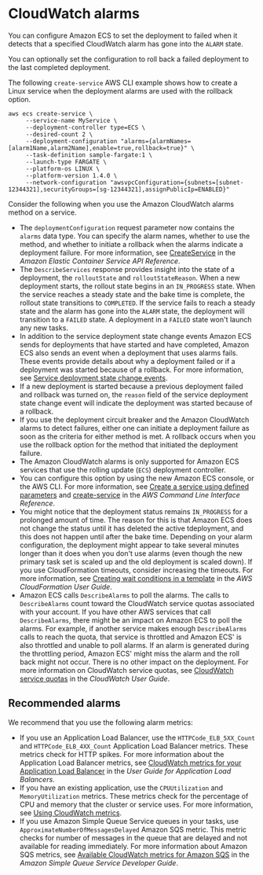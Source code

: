 # CloudWatch alarms<a name="deployment-alarm-failure"></a>

You can configure Amazon ECS to set the deployment to failed when it detects that a specified CloudWatch alarm has gone into the `ALARM` state\.

You can optionally set the configuration to roll back a failed deployment to the last completed deployment\.

The following `create-service` AWS CLI example shows how to create a Linux service when the deployment alarms are used with the rollback option\.

```
aws ecs create-service \
     --service-name MyService \
     --deployment-controller type=ECS \
     --desired-count 2 \
     --deployment-configuration "alarms={alarmNames=[alarm1Name,alarm2Name],enable=true,rollback=true}" \
     --task-definition sample-fargate:1 \
     --launch-type FARGATE \
     --platform-os LINUX \
     --platform-version 1.4.0 \
     --network-configuration "awsvpcConfiguration={subnets=[subnet-12344321],securityGroups=[sg-12344321],assignPublicIp=ENABLED}"
```

Consider the following when you use the Amazon CloudWatch alarms method on a service\.
+ The `deploymentConfiguration` request parameter now contains the `alarms` data type\. You can specify the alarm names, whether to use the method, and whether to initiate a rollback when the alarms indicate a deployment failure\. For more information, see [CreateService](https://docs.aws.amazon.com/AmazonECS/latest/APIReference/API_CreateService.html) in the *Amazon Elastic Container Service API Reference*\.
+ The `DescribeServices` response provides insight into the state of a deployment, the `rolloutState` and `rolloutStateReason`\. When a new deployment starts, the rollout state begins in an `IN_PROGRESS` state\. When the service reaches a steady state and the bake time is complete, the rollout state transitions to `COMPLETED`\. If the service fails to reach a steady state and the alarm has gone into the `ALARM` state, the deployment will transition to a `FAILED` state\. A deployment in a `FAILED` state won't launch any new tasks\.
+ In addition to the service deployment state change events Amazon ECS sends for deployments that have started and have completed, Amazon ECS also sends an event when a deployment that uses alarms fails\. These events provide details about why a deployment failed or if a deployment was started because of a rollback\. For more information, see [Service deployment state change events](ecs_cwe_events.md#ecs_service_deployment_events)\.
+ If a new deployment is started because a previous deployment failed and rollback was turned on, the `reason` field of the service deployment state change event will indicate the deployment was started because of a rollback\.
+ If you use the deployment circuit breaker and the Amazon CloudWatch alarms to detect failures, either one can initiate a deployment failure as soon as the criteria for either method is met\. A rollback occurs when you use the rollback option for the method that initiated the deployment failure\.
+ The Amazon CloudWatch alarms is only supported for Amazon ECS services that use the rolling update \(`ECS`\) deployment controller\.
+ You can configure this option by using the new Amazon ECS console, or the AWS CLI\. For more information, see [Create a service using defined parameters](create-service-console-v2.md#create-custom-service) and [create\-service](https://docs.aws.amazon.com/cli/latest/reference/ecs/create-service.html) in the *AWS Command Line Interface Reference*\.
+ You might notice that the deployment status remains `IN_PROGRESS` for a prolonged amount of time\. The reason for this is that Amazon ECS does not change the status until it has deleted the active tdeployment, and this does not happen until after the bake time\. Depending on your alarm configuration, the deployment might appear to take several minutes longer than it does when you don't use alarms \(even though the new primary task set is scaled up and the old deployment is scaled down\)\. If you use CloudFormation timeouts, consider increasing the timeouts\. For more information, see [Creating wait conditions in a template](https://docs.aws.amazon.com/AWSCloudFormation/latest/UserGuide/using-cfn-waitcondition.html) in the *AWS CloudFormation User Guide*\.
+ Amazon ECS calls `DescribeAlarms` to poll the alarms\. The calls to `DescribeAlarms` count toward the CloudWatch service quotas associated with your account\. If you have other AWS services that call `DescribeAlarms`, there might be an impact on Amazon ECS to poll the alarms\. For example, if another service makes enough `DescribeAlarms` calls to reach the quota, that service is throttled and Amazon ECS' is also throttled and unable to poll alarms\. If an alarm is generated during the throttling period, Amazon ECS' might miss the alarm and the roll back might not occur\. There is no other impact on the deployment\. For more information on CloudWatch service quotas, see [CloudWatch service quotas](https://docs.aws.amazon.com/AmazonCloudWatch/latest/monitoring/cloudwatch_limits.htm) in the *CloudWatch User Guide*\.

## Recommended alarms<a name="ecs-deployment-alarms"></a>

We recommend that you use the following alarm metrics:
+ If you use an Application Load Balancer, use the `HTTPCode_ELB_5XX_Count` and `HTTPCode_ELB_4XX_Count` Application Load Balancer metrics\. These metrics check for HTTP spikes\. For more information about the Application Load Balancer metrics, see [CloudWatch metrics for your Application Load Balancer](https://docs.aws.amazon.com/elasticloadbalancing/latest/application/load-balancer-cloudwatch-metrics.html) in the *User Guide for Application Load Balancers*\.
+ If you have an existing application, use the `CPUUtilization` and `MemoryUtilization` metrics\. These metrics check for the percentage of CPU and memory that the cluster or service uses\. For more information, see [Using CloudWatch metrics](cloudwatch-metrics.md#enable_cloudwatch)\.
+ If you use Amazon Simple Queue Service queues in your tasks, use `ApproximateNumberOfMessagesDelayed` Amazon SQS metric\. This metric checks for number of messages in the queue that are delayed and not available for reading immediately\. For more information about Amazon SQS metrics, see [Available CloudWatch metrics for Amazon SQS](https://docs.aws.amazon.com/AWSSimpleQueueService/latest/SQSDeveloperGuide/sqs-available-cloudwatch-metrics.html) in the *Amazon Simple Queue Service Developer Guide*\.